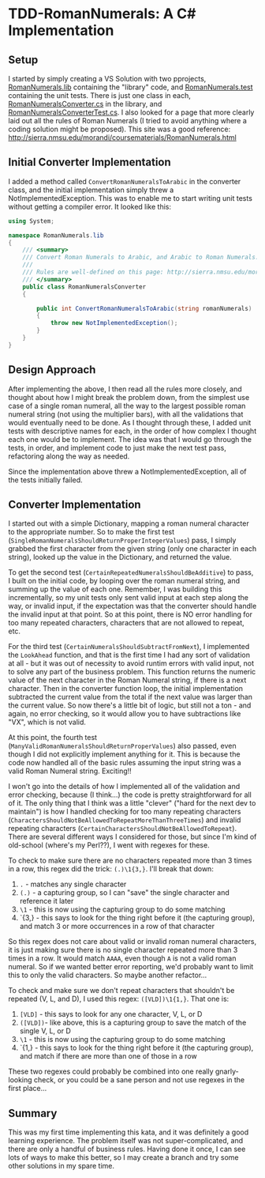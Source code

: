 # TDD-RomanNumerals: A C# Implementation

## Setup
I started by simply creating a VS Solution with two pprojects, [RomanNumerals.lib](./RomanNumerals.lib) containing the "library" code, and [RomanNumerals.test](./RomanNumerals.test)
containing the unit tests.  There is just one class in each, [RomanNumeralsConverter.cs](./RomanNumerals.lib/RomanNumeralsConverter.cs) in the library,
and [RomanNumeralsConverterTest.cs](./RomanNumerals.test/RomanNumeralsConverterTest.cs). I also looked for a page that more clearly laid out all the rules of Roman Numerals (I tried to avoid 
anything where a coding solution might be proposed). This site was a good reference: http://sierra.nmsu.edu/morandi/coursematerials/RomanNumerals.html

## Initial Converter Implementation
I added a method called `ConvertRomanNumeralsToArabic` in the converter class, and the initial implementation simply threw a NotImplementedException.
This was to enable me to start writing unit tests without getting a compiler error. It looked like this:
```csharp
using System;

namespace RomanNumerals.lib
{
    /// <summary>
    /// Convert Roman Numerals to Arabic, and Arabic to Roman Numerals.
    /// 
    /// Rules are well-defined on this page: http://sierra.nmsu.edu/morandi/coursematerials/RomanNumerals.html
    /// </summary>
    public class RomanNumeralsConverter
    {

        public int ConvertRomanNumeralsToArabic(string romanNumerals)
        {
            throw new NotImplementedException();
        }
	}
}
```

## Design Approach
After implementing the above, I then read all the rules more closely, and thought about how I might break the problem down, from the simplest use case of 
a single roman numeral, all the way to the largest possible roman numeral string (not using the multiplier bars), with all the validations that would 
eventually need to be done. As I thought through these, I added unit tests with descriptive names for each, in the order of how complex I thought each one would be
to implement. The idea was that I would go through the tests, in order, and implement code to just make the next test pass, refactoring along the way as needed.

Since the implementation above threw a NotImplementedException, all of the tests initially failed.

## Converter Implementation
I started out with a simple Dictionary, mapping a roman numeral character to the appropriate number. So to make the first test (`SingleRomanNumeralsShouldReturnProperIntegerValues`) pass,
I simply grabbed the first character from the given string (only one character in each string), looked up the value in the Dictionary, and returned the value.

To get the second test (`CertainRepeatedNumeralsShouldBeAdditive`) to pass, I built on the initial code, by looping over the roman numeral string, and summing up the value of each one.
Remember, I was building this incrementally, so my unit tests only sent valid input at each step along the way, or invalid input, if the expectation was that the converter should
handle the invalid input at that point. So at this point, there is NO error handling for too many repeated characters, characters that are not allowed to repeat, etc.

For the third test (`CertainNumeralsShouldSubtractFromNext`), I implemented the `LookAhead` function, and that is the first time I had any sort of validation at all - but it was out of
necessity to avoid runtim errors with valid input, not to solve any part of the business problem. This function returns the numeric value of the next character in the Roman Numeral
string, if there is a next character. Then in the converter function loop, the initial implementation subtracted the current value from the total if the next value was larger than the current value.
So now there's a little bit of logic, but still not a ton - and again, no error checking, so it would allow you to have subtractions like "VX", which is not valid.

At this point, the fourth test (`ManyValidRomanNumeralsShouldReturnProperValues`) also passed, even though I did not explicitly implement anything for it. This is because the code now handled
all of the basic rules assuming the input string was a valid Roman Numeral string.  Exciting!!

I won't go into the details of how I implemented all of the validation and error checking, because (I think...) the code is pretty straightforward for all of it. The only thing that I think was a 
little "clever" ("hard for the next dev to maintain") is how I handled checking for too many repeating characters (`CharactersShouldNotBeAllowedToRepeatMoreThanThreeTimes`) and 
invalid repeating characters (`CertainCharactersShouldNotBeAllowedToRepeat`).  There are several different ways I considered for those, but since I'm kind of old-school (where's my Perl??),
I went with regexes for these.

To check to make sure there are no characters repeated more than 3 times in a row, this regex did the trick: `(.)\1{3,}`.  I'll break that down:
1) `.` - matches any single character
2) `(.)` - a capturing group, so I can "save" the single character and reference it later
3) `\1` - this is now using the capturing group to do some matching
4) `{3,} - this says to look for the thing right before it (the capturing group), and match 3 or more occurrences in a row of that character

So this regex does not care about valid or invalid roman numeral characters, it is just making sure there is no single character repeated more than 3 times in a row. It would match `AAAA`, even though
`A` is not a valid roman numeral. So if we wanted better error reporting, we'd probably want to limit this to only the valid characters.  So maybe another refactor...

To check and make sure we don't repeat characters that shouldn't be repeated (V, L, and D), I used this regex: `([VLD])\1{1,}`.  That one is:
1) `[VLD]` - this says to look for any one character, V, L, or D
2) `([VLD])`- like above, this is a capturing group to save the match of the single V, L, or D
3) `\1` - this is now using the capturing group to do some matching
4) `{1,} - this says to look for the thing right before it (the capturing group), and match if there are more than one of those in a row

These two regexes could probably be combined into one really gnarly-looking check, or you could be a sane person and not use regexes in the first place...

## Summary
This was my first time implementing this kata, and it was definitely a good learning experience. The problem itself was not super-complicated, and there are only a handful of business rules.
Having done it once, I can see lots of ways to make this better, so I may create a branch and try some other solutions in my spare time.